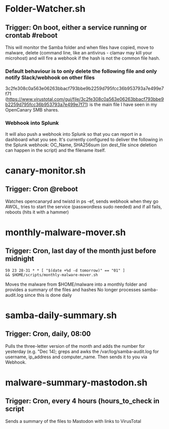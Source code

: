 # Folder-Watcher.sh
## Trigger: On boot, either a service running or crontab #reboot
This will monitor the Samba folder and when files have copied, move to malware, delete (command line, like an antivirus - clamav may kill your microhost) and will fire a webhook if the hash is not the common file hash.

### Default behaviour is to only delete the following file and only notify Slack/webhook on other files
3c2fe308c0a563e06263bbacf793bbe9b2259d795fcc36b953793a7e499e7f71 (https://www.virustotal.com/gui/file/3c2fe308c0a563e06263bbacf793bbe9b2259d795fcc36b953793a7e499e7f71) is the main file I have seen in my OpenCanary SMB shares.

### Webhook into Splunk
It will also push a webhook into Splunk so that you can report in a dashboard what you see.  It's currently configured to deliver the following in the Splunk webhook: OC_Name, SHA256sum (on dest_file since deletion can happen in the script) and the filename itself.

# canary-monitor.sh
## Trigger: Cron @reboot
Watches opencanaryd and twistd in ps -ef, sends webhook when they go AWOL, tries to start the service (passwordless sudo needed) and if all fails, reboots (hits it with a hammer)

# monthly-malware-mover.sh
## Trigger: Cron, last day of the month just before midnight
<code>59 23 28-31 * * [ "$(date +\%d -d tomorrow)" == "01" ] && $HOME/scripts/monthly-malware-mover.sh</code>

Moves the malware from $HOME/malware into a monthly folder and provides a summary of the files and hashes
No longer processes samba-audit.log since this is done daily

# samba-daily-summary.sh
## Trigger: Cron, daily, 08:00 
Pulls the three-letter version of the month and adds the number for yesterday (e.g. "Dec 14); greps and awks the /var/log/samba-audit.log for username, ip_address and computer_name.  Then sends it to you via Webhook.

# malware-summary-mastodon.sh
## Trigger: Cron, every 4 hours (hours_to_check in script
Sends a summary of the files to Mastodon with links to VirusTotal

